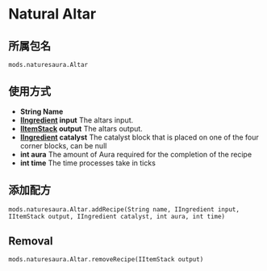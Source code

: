 # Natural Altar

## 所属包名
```zenscript
mods.naturesaura.Altar
```

## 使用方式
- **String Name**
- **[IIngredient](/Vanilla/Variable_Types/IIngredient) input** The altars input.
- **[IItemStack](/Vanilla/Items/IItemStack) output** The altars output.
- **[IIngredient](/Vanilla/Variable_Types/IIngredient) catalyst** The catalyst block that is placed on one of the four corner blocks, can be null
- **int aura** The amount of Aura required for the completion of the recipe
- **int time** The time processes take in ticks

## 添加配方

```zenscript
mods.naturesaura.Altar.addRecipe(String name, IIngredient input, IItemStack output, IIngredient catalyst, int aura, int time)
```

## Removal

```zenscript
mods.naturesaura.Altar.removeRecipe(IItemStack output)
```
